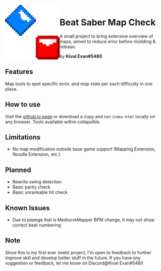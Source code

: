 <img align="left" src="https://github.com/KivalEvan/BeatSaber-MapCheck/blob/main/icon-large.png" height="176" width="176">

# Beat Saber Map Check

A small project to bring extensive overview of maps,
aimed to reduce error before modding & release.

by **Kival Evan#5480**

## Features

Map tools to spot specific error, and map stats per each difficulty in one place.

## How to use

Visit the [github.io page](https://kivalevan.github.io/BeatSaber-MapCheck/) or download a copy and run `index.html` locally on any browser. Tools available within collapsible.

## Limitations

-   No map modification outside base game support (Mapping Extension, Noodle Extension, etc.)

## Planned

-   Rewrite swing detection
-   Basic parity check
-   Basic unrankable hit check

## Known Issues

-   Due to pepega that is MediocreMapper BPM change, it may not show correct beat numbering

## Note

Since this is my first ever (web) project, I'm open to feedback to further improve skill and develop better stuff in the future. If you have any suggestion or feedback, let me know on Discord@Kival Evan#5480

